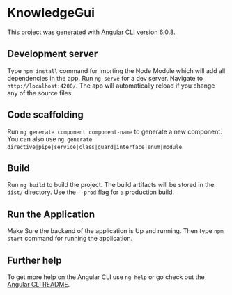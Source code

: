 # KnowledgeGui

This project was generated with [Angular CLI](https://github.com/angular/angular-cli) version 6.0.8.

## Development server

Type `npm install` command for imprting the Node Module which will add all dependencies in the app.
Run `ng serve` for a dev server. Navigate to `http://localhost:4200/`. The app will automatically reload if you change any of the source files.

## Code scaffolding

Run `ng generate component component-name` to generate a new component. You can also use `ng generate directive|pipe|service|class|guard|interface|enum|module`.

## Build

Run `ng build` to build the project. The build artifacts will be stored in the `dist/` directory. Use the `--prod` flag for a production build.

## Run the Application

Make Sure the backend of the application is Up and running.
Then type `npm start` command for running the application.

## Further help

To get more help on the Angular CLI use `ng help` or go check out the [Angular CLI README](https://github.com/angular/angular-cli/blob/master/README.md).
